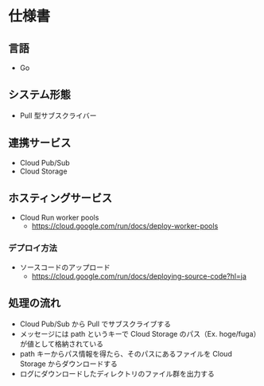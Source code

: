 # 仕様書

## 言語

- Go

## システム形態

- Pull 型サブスクライバー

## 連携サービス

- Cloud Pub/Sub
- Cloud Storage

## ホスティングサービス

- Cloud Run worker pools
  - https://cloud.google.com/run/docs/deploy-worker-pools

### デプロイ方法

- ソースコードのアップロード
  - https://cloud.google.com/run/docs/deploying-source-code?hl=ja

## 処理の流れ

- Cloud Pub/Sub から Pull でサブスクライブする
- メッセージには path というキーで Cloud Storage のパス（Ex. hoge/fuga）が値として格納されている
- path キーからパス情報を得たら、そのパスにあるファイルを Cloud Storage からダウンロードする
- ログにダウンロードしたディレクトリのファイル群を出力する
